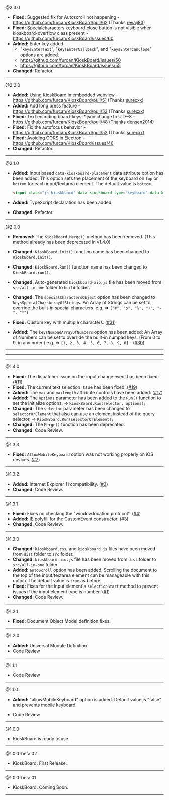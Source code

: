 @2.3.0
* **Fixed:** Suggested fix for Autoscroll not happening - https://github.com/furcan/KioskBoard/pull/62 (Thanks [revaij83](https://github.com/revaij83))
* **Fixed:** Specialcharacters keyboard close button is not visible when kioskboard-overflow class present - https://github.com/furcan/KioskBoard/issues/60
* **Added:** Enter key added.
  - "`keysEnterText`", "`keysEnterCallback`", and "`keysEnterCanClose`" options are added.
  - https://github.com/furcan/KioskBoard/issues/50
  - https://github.com/furcan/KioskBoard/issues/55
* **Changed:** Refactor.

-----

@2.2.0
* **Added:** Using KioskBoard in embedded webview - https://github.com/furcan/KioskBoard/pull/51 (Thanks [surexxx](https://github.com/surexxx))
* **Added:** Add long press feature - https://github.com/furcan/KioskBoard/pull/53 (Thanks [surexxx](https://github.com/surexxx))
* **Fixed:** Text encoding board-keys-*.json change to UTF-8 - https://github.com/furcan/KioskBoard/pull/48 (Thanks [densen2014](https://github.com/densen2014))
* **Fixed:** Fix the autofocus behavior - https://github.com/furcan/KioskBoard/pull/52 (Thanks [surexxx](https://github.com/surexxx))
* **Fixed:** Avoiding CORS in Electron - https://github.com/furcan/KioskBoard/issues/46
* **Changed:** Refactor.

-----

@2.1.0
* **Added:** Input based `data-kioskboard-placement` data attribute option has been added. This option sets the placement of the keyboard on `top` or `bottom` for each input/textarea element. The default value is `bottom`.

  ```html
  <input class="js-kioskboard" data-kioskboard-type="keyboard" data-kioskboard-placement="top" placeholder="Your Name" />
  ```
* **Added:** TypeScript declaration has been added.
* **Changed:** Refactor.

-----

@2.0.0
* **Removed:** The `KioskBoard.Merge()` method has been removed. (This method already has been deprecated in v1.4.0)

* **Changed:** `KioskBoard.Init()` function name has been changed to `KioskBoard.init()`.

* **Changed:** `KioskBoard.Run()` function name has been changed to `KioskBoard.run()`.

* **Changed:** Auto-generated `kioskboard-aio.js` file has been moved from `src/all-in-one` folder to `build` folder.

* **Changed:** The `specialCharactersObject` option has been changed to `keysSpecialCharsArrayOfStrings`. An Array of Strings can be set to override the built-in special characters. e.g. => `["#", "$", "%", "+", "-", "*"]`

* **Fixed:** Custom key with multiple characters: ([#31](https://github.com/furcan/KioskBoard/issues/31))

* **Added:** The `keysNumpadArrayOfNumbers` option has been added: An Array of Numbers can be set to override the built-in numpad keys. (From 0 to 9, in any order.) e.g. => `[1, 2, 3, 4, 5, 6, 7, 8, 9, 0]` - ([#30](https://github.com/furcan/KioskBoard/issues/30))


-----
-----
-----

@1.4.0
* **Fixed:** The dispatcher issue on the input change event has been fixed: ([#11](https://github.com/furcan/KioskBoard/issues/11))
* **Fixed:** The current text selection issue has been fixed: ([#19](https://github.com/furcan/KioskBoard/issues/19))
* **Added:** The `max` and `maxlength` attribute controls have been added: ([#17](https://github.com/furcan/KioskBoard/issues/17))
* **Added:** The `options` parameter has been added to the `Run()` function to set the initialize options. => `KioskBoard.Run(selector, options);`
* **Changed:** The `selector` parameter has been changed to `selectorOrElement` that also can use an element instead of the query selector. => `KioskBoard.Run(selectorOrElement);`
* **Changed:** The `Merge()` function has been deprecated.
* **Changed:** Code Review.

-----

@1.3.3
* **Fixed:** `AllowMobileKeyboard` option was not working properly on iOS devices. ([#7](https://github.com/furcan/KioskBoard/issues/7))

-----

@1.3.2
* **Added:** Internet Explorer 11 compatibility. ([#3](https://github.com/furcan/KioskBoard/issues/3))
* **Changed:** Code Review.

-----

@1.3.1
* **Fixed:** Fixes on checking the "window.location.protocol". ([#4](https://github.com/furcan/KioskBoard/issues/4))
* **Added:** IE polyfill for the CustomEvent constructor. ([#3](https://github.com/furcan/KioskBoard/issues/3))
* **Changed:** Code Review.

-----

@1.3.0
* **Changed:** `kioskboard.css`, and `kioskboard.js` files have been moved from `dist` folder to `src` folder.
* **Changed:** `kioskboard-aio.js` file has been moved from `dist` folder to `src/all-in-one` folder.
* **Added:** `autoScroll` option has been added. Scrolling the document to the top of the input/textarea element can be manageable with this option. The default value is `true` as before.
* **Fixed:** Fixes for the input element's `selectionStart` method to prevent issues if the input element type is number. ([#1](https://github.com/furcan/KioskBoard/issues/1))
* **Changed:** Code Review.

-----

@1.2.1
* **Fixed:** Document Object Model definition fixes.

-----

@1.2.0
* **Added:** Universal Module Definition.
* Code Review

-----

@1.1.1
* Code Review

-----

@1.1.0
* **Added:** "allowMobileKeyboard" option is added. Default value is "false" and prevents mobile keyboard.

* Code Review

-----

@1.0.0
* KioskBoard is ready to use.

-----

@1.0.0-beta.02
* KioskBoard. First Release.

-----

@1.0.0-beta.01
* KioskBoard. Coming Soon.

-----
